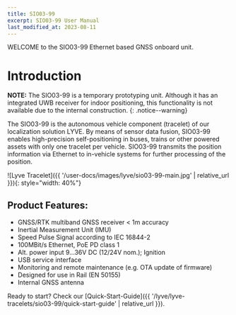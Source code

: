 ```yaml
---
title: SIO03-99
excerpt: SIO03-99 User Manual
last_modified_at: 2023-08-11
---
```


WELCOME to the SIO03-99 Ethernet based GNSS onboard unit.

# Introduction

**NOTE:** The SIO03-99 is a temporary prototyping unit. Although it has an integrated UWB receiver for indoor positioning, this functionality is not available due to the internal construction.
{: .notice--warning}


The SIO03-99 is the autonomous vehicle component (tracelet) of our localization solution LYVE. By means of sensor data fusion, SIO03-99 enables high-precision self-positioning in buses, trains or other powered assets with only one tracelet per vehicle. SIO03-99 transmits the position information via Ethernet to in-vehicle systems for further processing of the position.

![Lyve Tracelet]({{ '/user-docs/images/lyve/sio03-99-main.jpg' | relative_url }}){: style="width: 40%"}



## Product Features:

- GNSS/RTK multiband GNSS receiver < 1m accuracy
- Inertial Measurement Unit (IMU)
- Speed Pulse Signal according to IEC 16844-2
- 100MBit/s Ethernet, PoE PD class 1
- Alt. power input 9…36V DC (12/24V nom.); Ignition
- USB service interface
- Monitoring and remote maintenance (e.g. OTA update of firmware)
- Designed for use in Rail (EN 50155)
- Internal GNSS antenna


Ready to start? Check our [Quick-Start-Guide]({{ '/lyve/lyve-tracelets/sio03-99/quick-start-guide' | relative_url }}).

